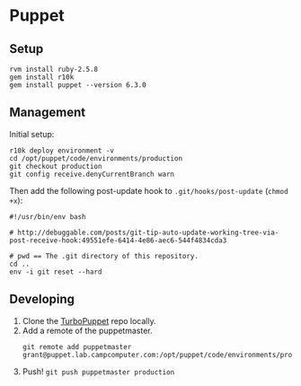 Puppet
======

Setup
-----
```
rvm install ruby-2.5.8
gem install r10k
gem install puppet --version 6.3.0
```

Management
----------

Initial setup:
```
r10k deploy environment -v
cd /opt/puppet/code/environments/production
git checkout production
git config receive.denyCurrentBranch warn
```

Then add the following post-update hook to `.git/hooks/post-update` (`chmod +x`):
```
#!/usr/bin/env bash

# http://debuggable.com/posts/git-tip-auto-update-working-tree-via-post-receive-hook:49551efe-6414-4e86-aec6-544f4834cda3

# pwd == The .git directory of this repository.
cd ..
env -i git reset --hard
```

Developing
----------

1. Clone the [TurboPuppet](https://github.com/CFCC/TurboPuppet) repo locally.
2. Add a remote of the puppetmaster.
   ```
   git remote add puppetmaster grant@puppet.lab.campcomputer.com:/opt/puppet/code/environments/production
   ```
3. Push! `git push puppetmaster production`
